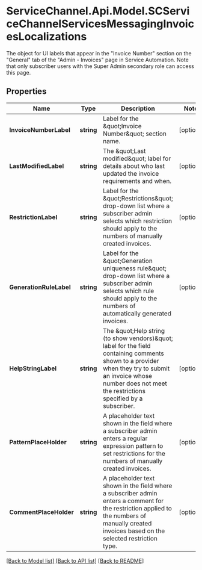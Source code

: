 # ServiceChannel.Api.Model.SCServiceChannelServicesMessagingInvoicesLocalizations
The object for UI labels that appear in the \"Invoice Number\" section on the \"General\" tab of the \"Admin - Invoices\" page in Service Automation. Note that only subscriber users with the Super Admin secondary role can access this page.

## Properties

Name | Type | Description | Notes
------------ | ------------- | ------------- | -------------
**InvoiceNumberLabel** | **string** | Label for the \&quot;Invoice Number\&quot; section name. | [optional] 
**LastModifiedLabel** | **string** | The \&quot;Last modified\&quot; label for details about who last updated the invoice requirements and when. | [optional] 
**RestrictionLabel** | **string** | Label for the \&quot;Restrictions\&quot; drop-down list where a subscriber admin selects which restriction should apply to the numbers of manually created invoices. | [optional] 
**GenerationRuleLabel** | **string** | Label for the \&quot;Generation uniqueness rule\&quot; drop-down list where a subscriber admin selects which rule should apply to the numbers of automatically generated invoices. | [optional] 
**HelpStringLabel** | **string** | The \&quot;Help string (to show vendors)\&quot; label for the field containing comments shown to a provider when they try to submit an invoice whose number does not meet the restrictions specified by a subscriber. | [optional] 
**PatternPlaceHolder** | **string** | A placeholder text shown in the field where a subscriber admin enters a regular expression pattern to set restrictions for the numbers of manually created invoices. | [optional] 
**CommentPlaceHolder** | **string** | A placeholder text shown in the field where a subscriber admin enters a comment for the restriction applied to the numbers of manually created invoices based on the selected restriction type. | [optional] 

[[Back to Model list]](../README.md#documentation-for-models) [[Back to API list]](../README.md#documentation-for-api-endpoints) [[Back to README]](../README.md)

